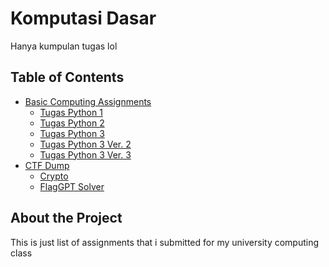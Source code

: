 # Komputasi Dasar

Hanya kumpulan tugas lol

## Table of Contents

- [Basic Computing Assignments](/tugas-komdas)
  - [Tugas Python 1](/tugas-komdas/tugas1.py)
  - [Tugas Python 2](/tugas-komdas/tugas2.py)
  - [Tugas Python 3](/tugas-komdas/tugas3.py)
  - [Tugas Python 3 Ver. 2](/tugas-komdas/Tugas3_Kel6.py)
  - [Tugas Python 3 Ver. 3](/tugas-komdas/Tugas3_KEL06.py)
- [CTF Dump](/CTF)
  - [Crypto](/CTF/Cryptography)
  - [FlagGPT Solver](/CTF/FlagGPT)

## About the Project

This is just list of assignments that i submitted for my university computing class
